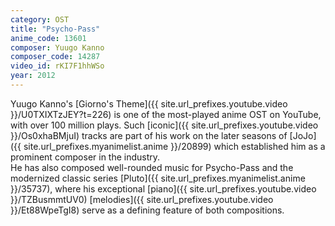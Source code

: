 ```yaml
---
category: OST
title: "Psycho-Pass"
anime_code: 13601
composer: Yuugo Kanno
composer_code: 14287
video_id: rKI7F1hhWSo
year: 2012
---
```

Yuugo Kanno's [Giorno's Theme]({{ site.url_prefixes.youtube.video }}/U0TXIXTzJEY?t=226) is one of the most-played anime OST on YouTube, with over 100 million plays. Such [iconic]({{ site.url_prefixes.youtube.video }}/Os0xhaBMjuI) tracks are part of his work on the later seasons of [JoJo]({{ site.url_prefixes.myanimelist.anime }}/20899) which established him as a prominent composer in the industry.\
He has also composed well-rounded music for Psycho-Pass and the modernized classic series [Pluto]({{ site.url_prefixes.myanimelist.anime }}/35737), where his exceptional [piano]({{ site.url_prefixes.youtube.video }}/TZBusmmtUV0) [melodies]({{ site.url_prefixes.youtube.video }}/Et88WpeTgI8) serve as a defining feature of both compositions.
